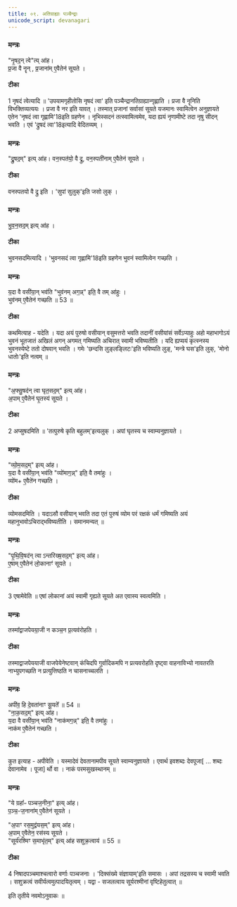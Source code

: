 ```yaml
---
title: ०९. अतिग्राह्याः पञ्चैन्द्राः
unicode_script: devanagari
---
```


### मन्त्रः
"नृ॒षद॒न् त्वे"त्य् आ॑ह।  
प्र॒जा वै नॄन् , प्र॒जाना॑म् ए॒वैतेन॑ सूयते ।  
####  टीका
1 नृषदं त्वेत्यादि ॥ 'उपयामगृहीतोसि नृषदं त्वा' इति पञ्चैन्द्रानतिग्राह्यान्गृह्णाति । प्रजा वै नॄनिति विभक्तिव्यत्ययः । प्रजा वै नर इति यावत् । तस्मात् प्रजानां सर्वासां सूयते यजमानः स्वामित्वेन अनुज्ञायते एतेन 'नृषदं त्वा गृह्णामि'18इति ग्रहणेन । नृभिस्सदनं तत्स्वामित्वमेव, यदा ह्ययं नृणामीष्टे तदा नृषु सीदन् भवति । एवं 'द्रुषदं त्वा'18इत्यादि वेदितव्यम् ।
### मन्त्रः
"द्रु॒षद॒म्" इत्य् आ॑ह।
वन॒स्पत॑यो॒ वै द्रु, वन॒स्पती॑नाम् ए॒वैतेन॑ सूयते ।  
####  टीका
वनस्पतयो वै द्रु इति । 'सुपां सुलुक्'इति जसो लुक् ।
### मन्त्रः
भु॒व॒न॒सद॒म्‌ इत्य् आ॑ह ।
####  टीका
भुवनसदमित्यादि । 'भुवनसदं त्वा गृह्णामि'18इति ग्रहणेन भुवनं स्वामित्वेन गच्छति ।
### मन्त्रः
य॒दा वै वसी॑या॒न् भव॑ति  "भुव॑नम् अग॒न्न्" इति॒ वै तम् आ॑हुः ।  
भुव॑नम् ए॒वैतेन॑ गच्छति ॥ 53 ॥  
####  टीका
कथमित्याह - यदेति । यदा अयं पुरुषो वसीयान् वसुमत्तरो भवति तदानीं वसीयांसं सर्वेऽप्याहुः अहो महाभागोऽयं भुवनं भूतजातं अखिलं अगन् अगमत् गमिष्यति अचिरात् स्वामी भविष्यतीति । यदि ह्यप्ययं कृत्स्नस्य भुवनस्येष्टे ततो दोषवान् भवति । गमेः 'छन्दसि लुङ्लङ्लिटः'इति भविष्यति लुङ्, 'मन्त्रे घस'इति लुक्, 'मोनो धातोः'इति नत्वम् ॥
### मन्त्रः
"अ॒फ्सु॒षद॑न् त्वा घृत॒सद॒म्" इत्य् आ॑ह।  
अ॒पाम् ए॒वैतेन॑ घृ॒तस्य॑ सूयते ।  
####  टीका

2 अप्सुषदमिति ॥ 'तत्पुरुषे कृति बहुलम्'इत्यलुक् । अपां घृतस्य च स्वाम्यनुज्ञायते ।
### मन्त्रः
"व्यो॒म॒सद॒म्" इत्य् आ॑ह।  
य॒दा वै वसी॑या॒न् भव॑ति  "व्यो॑माग॒न्न्" इति॒ वै तमा॑हुः ।  
व्यो॑म+ ए॒वैते॑न गच्छति ।  
####  टीका

व्योमसदमिति । यदाऽसौ वसीयान् भवति तदा एतं पुरुषं व्योम परं रक्षकं धर्मं गमिष्यति अयं महानुभावोऽचिराद्भविष्यतीति । समानमन्यत् ॥
### मन्त्रः
"पृ॒थि॒वि॒षद॑न् त्वा ऽन्तरिख्ष॒सद॒म्" इत्य् आ॑ह।  
ए॒षाम् ए॒वैतेन॑ लो॒कानाꣳ॑ सूयते ।  
####  टीका

3 एषामेवेति ॥ एषां लोकानां अयं स्वामी गृह्यते सूयते अत एवास्य स्वत्वमिति ।
### मन्त्रः
तस्मा᳚द्वाजपेयया॒जी न कञ्च॒न प्र॒त्यव॑रोहति ।  

####  टीका
तस्माद्वाजपेययाजी वाजपेयेनेष्टवान् कंचिदपि गुर्वादिकमपि न प्रत्यवरोहति दृष्ट्वा वाहनाविभ्यो नावतरति नाभ्युपगच्छति न प्रत्युत्तिष्ठति न चासनाच्चलति ।

### मन्त्रः

अपी॑व॒ हि दे॒वता॑नाꣳ सू॒यते᳚ ॥ 54 ॥  
"ना॒क॒सद॒म्" इत्य् आ॑ह।  
य॒दा वै वसी॑या॒न् भव॑ति  "नाक॑मग॒न्न्" इति॒ वै तमा॑हुः ।  
नाक॑म  ए॒वैतेन॑ गच्छति ।  
####  टीका
कुत इत्याह - अपीवेति । यस्मादेवं देवतानामपीव सूयते स्वाम्यनुज्ञायते । एवार्थ इवशब्दः देवपूजा[ ... शब्दः देवानामेव । पूजा] र्थो वा । नाकं परमसुखस्थानम् ॥
### मन्त्रः

"ये ग्रहा᳚ᳶ पञ्चज॒नीना॒" इत्य् आ॑ह।  
प॒ञ्च॒-ज॒नाना॑म् ए॒वैतेन॑ सूयते ।  

"अ॒पाꣳ रस॒मुद्व॑यस॒म्" इत्य् आ॑ह।  
अ॒पाम् ए॒वैतेन॒ रस॑स्य सूयते ।  
"सूर्य॑रश्मिꣳ स॒माभृ॑त॒म्" इत्य् आ॑ह सशुक्र॒त्वाय॑ ॥ 55 ॥  
####  टीका

4 निषादपञ्चमाश्चत्वारो वर्णाः पञ्चजनाः । 'दिक्संख्ये संज्ञायाम्'इति समासः । अपां तद्रसस्य च स्वामी भवति । सशुक्रत्वं सवीर्यत्वमुत्पादयितृत्वम् । यद्वा - सजलत्वाय सूर्यरश्मीनां वृष्टिहेतुत्वात् ॥

इति तृतीये नवमोऽनुवाकः ॥  
